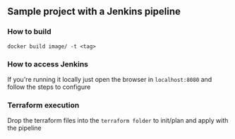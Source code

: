 ## Sample project with a Jenkins pipeline

### How to build
`docker build image/ -t <tag>`

### How to access Jenkins

If you're running it locally just open the browser in `localhost:8080` and follow the steps to configure

### Terraform execution

Drop the terraform files into the `terraform folder` to init/plan and apply with the pipeline